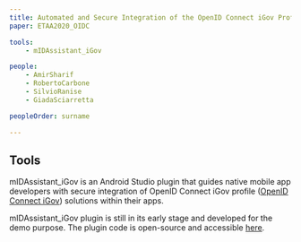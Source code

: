 ```yaml
---
title: Automated and Secure Integration of the OpenID Connect iGov Profile in Mobile Native Applications
paper: ETAA2020_OIDC

tools:
    - mIDAssistant_iGov

people:
    - AmirSharif
    - RobertoCarbone
    - SilvioRanise
    - GiadaSciarretta

peopleOrder: surname

---
```


## Tools
mIDAssistant_iGov is an Android Studio plugin that guides native mobile app developers with secure integration of OpenID Connect iGov profile ([OpenID Connect iGov](https://openid.net/specs/openid-igov-openid-connect-1_0.html)) solutions within their apps.

mIDAssistant_iGov plugin is still in its early stage and developed for the demo purpose. The plugin code is open-source and accessible [here](https://github.com/stfbk/mIDAssistant_iGov).